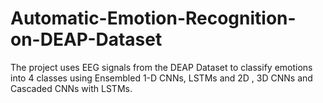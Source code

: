 # Automatic-Emotion-Recognition-on-DEAP-Dataset
The project uses EEG signals from the DEAP Dataset to classify emotions into 4 classes using Ensembled 1-D CNNs, LSTMs and 2D , 3D CNNs and Cascaded CNNs with LSTMs.
